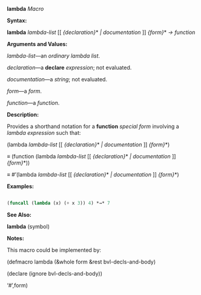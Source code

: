 **lambda** *Macro* 



**Syntax:** 



**lambda** *lambda-list* [[ *\{declaration\}*\* *| documentation* ]] *\{form\}*\* *→ function* 



**Arguments and Values:** 



*lambda-list*—an *ordinary lambda list*.  







*declaration*—a **declare** *expression*; not evaluated. 



*documentation*—a *string*; not evaluated. 



*form*—a *form*. 



*function*—a *function*. 



**Description:** 



Provides a shorthand notation for a **function** *special form* involving a *lambda expression* such that: 



(lambda *lambda-list* [[ *\{declaration\}*\* *| documentation* ]] *\{form\}*\*) 



*≡* (function (lambda *lambda-list* [[ *\{declaration\}*\* *| documentation* ]] *\{form\}*\*)) 



*≡* #’(lambda *lambda-list* [[ *\{declaration\}*\* *| documentation* ]] *\{form\}*\*) 



**Examples:**
```lisp
 
(funcall (lambda (x) (+ x 3)) 4) *→* 7 

```
**See Also:** 



**lambda** (symbol) 



**Notes:** 



This macro could be implemented by: 



(defmacro lambda (&amp;whole form &amp;rest bvl-decls-and-body) 



(declare (ignore bvl-decls-and-body)) 



‘#’,form) 



